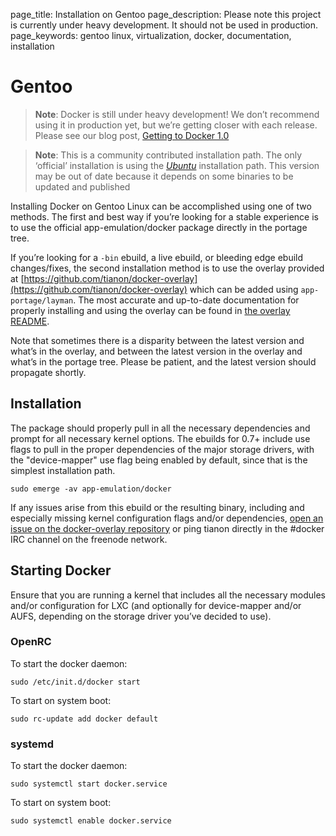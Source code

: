 page_title: Installation on Gentoo
page_description: Please note this project is currently under heavy development. It should not be used in production.
page_keywords: gentoo linux, virtualization, docker, documentation, installation

# Gentoo

> **Note**:
> Docker is still under heavy development! We don’t recommend using it in
> production yet, but we’re getting closer with each release. Please see
> our blog post, [Getting to Docker 1.0](
> http://blog.docker.io/2013/08/getting-to-docker-1-0/)

> **Note**:
> This is a community contributed installation path. The only ‘official’
> installation is using the [*Ubuntu*](../ubuntulinux/#ubuntu-linux)
> installation path. This version may be out of date because it depends on
> some binaries to be updated and published

Installing Docker on Gentoo Linux can be accomplished using one of two
methods. The first and best way if you’re looking for a stable
experience is to use the official app-emulation/docker package directly
in the portage tree.

If you’re looking for a `-bin` ebuild, a live
ebuild, or bleeding edge ebuild changes/fixes, the second installation
method is to use the overlay provided at
[https://github.com/tianon/docker-overlay](https://github.com/tianon/docker-overlay)
which can be added using `app-portage/layman`. The
most accurate and up-to-date documentation for properly installing and
using the overlay can be found in [the overlay
README](https://github.com/tianon/docker-overlay/blob/master/README.md#using-this-overlay).

Note that sometimes there is a disparity between the latest version and
what’s in the overlay, and between the latest version in the overlay and
what’s in the portage tree. Please be patient, and the latest version
should propagate shortly.

## Installation

The package should properly pull in all the necessary dependencies and
prompt for all necessary kernel options. The ebuilds for 0.7+ include
use flags to pull in the proper dependencies of the major storage
drivers, with the "device-mapper" use flag being enabled by default,
since that is the simplest installation path.

    sudo emerge -av app-emulation/docker

If any issues arise from this ebuild or the resulting binary, including
and especially missing kernel configuration flags and/or dependencies,
[open an issue on the docker-overlay
repository](https://github.com/tianon/docker-overlay/issues) or ping
tianon directly in the \#docker IRC channel on the freenode network.

## Starting Docker

Ensure that you are running a kernel that includes all the necessary
modules and/or configuration for LXC (and optionally for device-mapper
and/or AUFS, depending on the storage driver you’ve decided to use).

### OpenRC

To start the docker daemon:

    sudo /etc/init.d/docker start

To start on system boot:

    sudo rc-update add docker default

### systemd

To start the docker daemon:

    sudo systemctl start docker.service

To start on system boot:

    sudo systemctl enable docker.service

